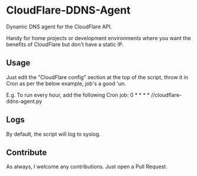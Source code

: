 # CloudFlare-DDNS-Agent

Dynamic DNS agent for the CloudFlare API.

Handy for home projects or development environments where you want the benefits of CloudFlare but don't have a static IP.

## Usage
Just edit the "CloudFlare config" section at the top of the script, throw it in Cron as per the below example, job's a good 'un.

E.g. To run every hour, add the following Cron job:
0 * * * * /<absolute-path-to-script>/cloudflare-ddns-agent.py

## Logs
By default, the script will log to syslog.

## Contribute
As always, I welcome any contributions. Just open a Pull Request.
